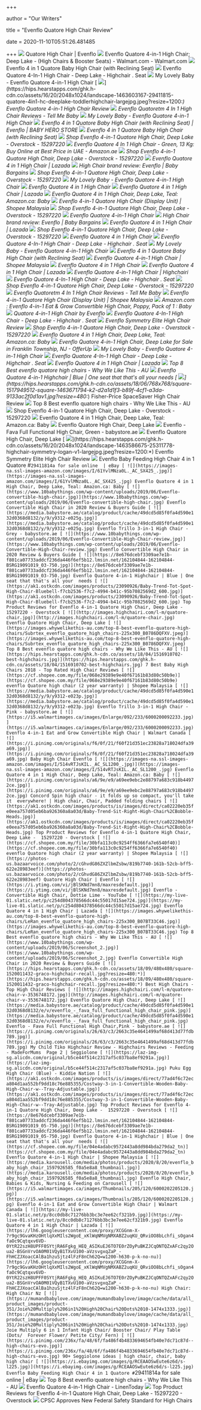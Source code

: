 +++
        
author = "Our Writers"
        
title = "Evenflo Quatore High Chair Review"
        
date = 2020-11-10T05:51:26.481485
        
+++
[ ![](https://www.evenflo.com/dw/image/v2/ABCF_PRD/on/demandware.static/-/Sites-evenflo-master/default/dwd1e618b9/29411815-1.png?sw=690&sh=455&sm=fit)](https://www.evenflo.com/dw/image/v2/ABCF_PRD/on/demandware.static/-/Sites-evenflo-master/default/dwd1e618b9/29411815-1.png?sw=690&sh=455&sm=fit) Quatore High Chair | Evenflo
[ ![](https://i5.walmartimages.com/asr/7760a38a-bd6b-42ee-afa3-8b6b3f919b7b_1.8ece47e218407b3edfe5ee0881f77a51.jpeg)](https://i5.walmartimages.com/asr/7760a38a-bd6b-42ee-afa3-8b6b3f919b7b_1.8ece47e218407b3edfe5ee0881f77a51.jpeg) Evenflo Quatore 4-in-1 High Chair; Deep Lake - (High Chairs & Booster  Seats) - Walmart.com - Walmart.com
[ ![](https://mumandbabylove.myunicart4u.co/image/mumandbabylove/image/data/all_product_images/product-2055/Evenflo%204%20in%201%20Quatore%20High%20Chair%203.jpg)](https://mumandbabylove.myunicart4u.co/image/mumandbabylove/image/data/all_product_images/product-2055/Evenflo%204%20in%201%20Quatore%20High%20Chair%203.jpg) Evenflo 4 in 1 Quatore Baby High Chair (with Reclining Seat)
[ ![](https://www.jumpingbabyjacks.com/webshaper/pcm/gallery/sm/2734a31eb051e7fe51d941a656e3232f1560421080-sm.jpeg)](https://www.jumpingbabyjacks.com/webshaper/pcm/gallery/sm/2734a31eb051e7fe51d941a656e3232f1560421080-sm.jpeg) Evenflo Quatore 4-In-1 High Chair - Deep Lake - Highchair . Seat
[ ![](https://www.mylovelybaby.com.my/image/mylovelybaby/image/data/all_product_images/product-2940/Evenflo%20Quatore%20High%20Chair%20-%20FB%20photo-01.jpg)](https://www.mylovelybaby.com.my/image/mylovelybaby/image/data/all_product_images/product-2940/Evenflo%20Quatore%20High%20Chair%20-%20FB%20photo-01.jpg) My Lovely Baby - Evenflo Quatore 4-in-1 High Chair
[ ![](https://hips.hearstapps.com/ghk.h-cdn.co/assets/16/20/2048x1024/landscape-1463603167-29411815-quatore-4in1-hc-deeplake-toddlerhighchair-largejpg.jpeg?resize=1200:*)](https://hips.hearstapps.com/ghk.h-cdn.co/assets/16/20/2048x1024/landscape-1463603167-29411815-quatore-4in1-hc-deeplake-toddlerhighchair-largejpg.jpeg?resize=1200:*) Evenflo Quatore 4-in-1 High Chair Review
[ ![](https://cdn2.tellmebaby.com.au/wp-content/uploads/2016/05/29411814AQuatore4in1Highchair-resized.jpg)](https://cdn2.tellmebaby.com.au/wp-content/uploads/2016/05/29411814AQuatore4in1Highchair-resized.jpg) Evenflo Quatoretm 4 In 1 High Chair Reviews - Tell Me Baby
[ ![](https://www.mylovelybaby.com.my/image/mylovelybaby/image/cache/data/all_product_images/product-2940/Evenflo%20Quatore%20High%20Chair%20-%20FB%20photo-03-960x960.jpg)](https://www.mylovelybaby.com.my/image/mylovelybaby/image/cache/data/all_product_images/product-2940/Evenflo%20Quatore%20High%20Chair%20-%20FB%20photo-03-960x960.jpg) My Lovely Baby - Evenflo Quatore 4-in-1 High Chair
[ ![](https://www.babyherostore.com/image/babyherostore/image/data/all_product_images/product-1107/9mDHlgtU1572854753.jpg)](https://www.babyherostore.com/image/babyherostore/image/data/all_product_images/product-1107/9mDHlgtU1572854753.jpg) Evenflo 4 in 1 Quatore Baby High Chair (with Reclining Seat) | Evenflo |  BABY HERO STORE
[ ![](https://mumandbabylove.myunicart4u.co/image/mumandbabylove/image/data/all_product_images/product-2055/Evenflo%204%20in%201%20Quatore%20High%20Chair%2021.jpg)](https://mumandbabylove.myunicart4u.co/image/mumandbabylove/image/data/all_product_images/product-2055/Evenflo%204%20in%201%20Quatore%20High%20Chair%2021.jpg) Evenflo 4 in 1 Quatore Baby High Chair (with Reclining Seat)
[ ![](https://ak1.ostkcdn.com/images/products/15297220/Evenflo-4-in-1-Quatore-High-Chair-Deep-Lake-51a8e44a-07bb-43e7-b36b-540e1b948ebb.jpg)](https://ak1.ostkcdn.com/images/products/15297220/Evenflo-4-in-1-Quatore-High-Chair-Deep-Lake-51a8e44a-07bb-43e7-b36b-540e1b948ebb.jpg) Shop Evenflo 4-in-1 Quatore High Chair, Deep Lake - Overstock - 15297220
[ ![](https://images-na.ssl-images-amazon.com/images/I/416WuvvBlfL._AC_SY400_.jpg)](https://images-na.ssl-images-amazon.com/images/I/416WuvvBlfL._AC_SY400_.jpg) Evenflo Quatore 4 In 1 High Chair - Green, 13 Kg: Buy Online at Best Price  in UAE - Amazon.ae
[ ![](https://ak1.ostkcdn.com/images/products/15297220/Evenflo-4-in-1-Quatore-High-Chair-Deep-Lake-f9ed611c-1e2f-422c-b5c5-c2116a521739.jpg)](https://ak1.ostkcdn.com/images/products/15297220/Evenflo-4-in-1-Quatore-High-Chair-Deep-Lake-f9ed611c-1e2f-422c-b5c5-c2116a521739.jpg) Shop Evenflo 4-in-1 Quatore High Chair, Deep Lake - Overstock - 15297220
[ ![](https://my-test-11.slatic.net/p/0abe95767c4b5b1d2de56a95f1c44c66.jpg)](https://my-test-11.slatic.net/p/0abe95767c4b5b1d2de56a95f1c44c66.jpg) Evenflo Quatore 4 in 1 High Chair | Lazada
[ ![](https://www.babybargains.com/wp-content/uploads/2010/02/Evenflo-Symmetry-high-chair-450x450.jpg)](https://www.babybargains.com/wp-content/uploads/2010/02/Evenflo-Symmetry-high-chair-450x450.jpg) High Chair brand review: Evenflo | Baby Bargains
[ ![](https://ak1.ostkcdn.com/images/products/15297220/Evenflo-4-in-1-Quatore-High-Chair-Deep-Lake-19fd91c2-c22f-438b-89f5-b1581f3e9781_600.jpg?impolicy=medium)](https://ak1.ostkcdn.com/images/products/15297220/Evenflo-4-in-1-Quatore-High-Chair-Deep-Lake-19fd91c2-c22f-438b-89f5-b1581f3e9781_600.jpg?impolicy=medium) Shop Evenflo 4-in-1 Quatore High Chair, Deep Lake - Overstock - 15297220
[ ![](https://www.mylovelybaby.com.my/image/mylovelybaby/image/cache/data/all_product_images/product-2940/Evenflo%20Quatore%20High%20Chair%20-%20FB%20photo-02-960x960.jpg)](https://www.mylovelybaby.com.my/image/mylovelybaby/image/cache/data/all_product_images/product-2940/Evenflo%20Quatore%20High%20Chair%20-%20FB%20photo-02-960x960.jpg) My Lovely Baby - Evenflo Quatore 4-in-1 High Chair
[ ![](https://www.olaolababy.com.my/image/olaolababy/image/cache/data/all_product_images/product-386/FbRIiipP1586267088-960x960.jpg)](https://www.olaolababy.com.my/image/olaolababy/image/cache/data/all_product_images/product-386/FbRIiipP1586267088-960x960.jpg) Evenflo Quatore 4 in 1 High Chair
[ ![](https://my-test-11.slatic.net/p/5a1d45c3ac742ab0c74f876dd7b8b32b.jpg_720x720q80.jpg_.webp)](https://my-test-11.slatic.net/p/5a1d45c3ac742ab0c74f876dd7b8b32b.jpg_720x720q80.jpg_.webp) Evenflo Quatore 4 in 1 High Chair | Lazada
[ ![](https://images-na.ssl-images-amazon.com/images/I/71zMVc%2B0pZL._AC_SX425_.jpg)](https://images-na.ssl-images-amazon.com/images/I/71zMVc%2B0pZL._AC_SX425_.jpg) Evenflo Quatore 4 in 1 High Chair, Deep Lake, Teal: Amazon.ca: Baby
[ ![](https://cf.shopee.com.my/file/991db04fe41d2d8c3585939814388a3c)](https://cf.shopee.com.my/file/991db04fe41d2d8c3585939814388a3c) Evenflo 4-in-1 Quatore High Chair (Display Unit) | Shopee Malaysia
[ ![](https://ak1.ostkcdn.com/images/products/15297220/Evenflo-4-in-1-Quatore-High-Chair-Deep-Lake-d87bd958-32b6-43c4-b84c-65b0c6e4d29d.jpg)](https://ak1.ostkcdn.com/images/products/15297220/Evenflo-4-in-1-Quatore-High-Chair-Deep-Lake-d87bd958-32b6-43c4-b84c-65b0c6e4d29d.jpg) Shop Evenflo 4-in-1 Quatore High Chair, Deep Lake - Overstock - 15297220
[ ![](https://www.rushk.com.au/media/catalog/product/cache/1/image/950x/040ec09b1e35df139433887a97daa66f/2/9/29411814aquatore4in1highchair_infantfeedingseat_.jpg)](https://www.rushk.com.au/media/catalog/product/cache/1/image/950x/040ec09b1e35df139433887a97daa66f/2/9/29411814aquatore4in1highchair_infantfeedingseat_.jpg) Evenflo Quatore 4-in-1 High Chair
[ ![](https://www.babybargains.com/wp-content/uploads/2010/02/Evenflo-Convertible-high-chair-450x450.jpg)](https://www.babybargains.com/wp-content/uploads/2010/02/Evenflo-Convertible-high-chair-450x450.jpg) High Chair brand review: Evenflo | Baby Bargains
[ ![](https://my-test-11.slatic.net/p/3fabb4b496cc58dffcac5ce504be9baa.jpg_720x720q80.jpg_.webp)](https://my-test-11.slatic.net/p/3fabb4b496cc58dffcac5ce504be9baa.jpg_720x720q80.jpg_.webp) Evenflo Quatore 4 in 1 High Chair | Lazada
[ ![](https://ak1.ostkcdn.com/images/products/15297220/Evenflo-4-in-1-Quatore-High-Chair-Deep-Lake-870f7191-a484-49c2-bb39-fa8687254075.jpg)](https://ak1.ostkcdn.com/images/products/15297220/Evenflo-4-in-1-Quatore-High-Chair-Deep-Lake-870f7191-a484-49c2-bb39-fa8687254075.jpg) Shop Evenflo 4-in-1 Quatore High Chair, Deep Lake - Overstock - 15297220
[ ![](https://www.olaolababy.com.my/image/olaolababy/image/cache/data/all_product_images/product-386/q9IqOWtT1586267087-960x960.jpg)](https://www.olaolababy.com.my/image/olaolababy/image/cache/data/all_product_images/product-386/q9IqOWtT1586267087-960x960.jpg) Evenflo Quatore 4 in 1 High Chair
[ ![](https://www.jumpingbabyjacks.com/webshaper/pcm/gallery/lg/9e3aacd73c920fe853cb25ca717ec9ba1560421069-lg.jpeg)](https://www.jumpingbabyjacks.com/webshaper/pcm/gallery/lg/9e3aacd73c920fe853cb25ca717ec9ba1560421069-lg.jpeg) Evenflo Quatore 4-In-1 High Chair - Deep Lake - Highchair . Seat
[ ![](https://www.mylovelybaby.com.my/image/mylovelybaby/image/data/all_product_images/product-2940/Evenflo%20Quatore%20High%20Chair%20-%20FB%20photo-09.jpg)](https://www.mylovelybaby.com.my/image/mylovelybaby/image/data/all_product_images/product-2940/Evenflo%20Quatore%20High%20Chair%20-%20FB%20photo-09.jpg) My Lovely Baby - Evenflo Quatore 4-in-1 High Chair
[ ![](https://mumandbabylove.com/image/mumandbabylove/image/data/all_product_images/product-2055/Evenflo%204%20in%201%20Quatore%20High%20Chair.jpg)](https://mumandbabylove.com/image/mumandbabylove/image/data/all_product_images/product-2055/Evenflo%204%20in%201%20Quatore%20High%20Chair.jpg) Evenflo 4 in 1 Quatore Baby High Chair (with Reclining Seat)
[ ![](https://cf.shopee.com.my/file/d1a5f31e01ecb6bcc2e3dc3605e6bac4)](https://cf.shopee.com.my/file/d1a5f31e01ecb6bcc2e3dc3605e6bac4) Evenflo Quatore 4-in-1 High Chair | Shopee Malaysia
[ ![](https://www.olaolababy.com.my/image/olaolababy/image/cache/data/all_product_images/product-386/ftVtZ9AZ1586267088-960x960.jpg)](https://www.olaolababy.com.my/image/olaolababy/image/cache/data/all_product_images/product-386/ftVtZ9AZ1586267088-960x960.jpg) Evenflo Quatore 4 in 1 High Chair
[ ![](https://my-test-11.slatic.net/p/9819c06537ac29a970e18e08b6126c72.jpg_720x720q80.jpg_.webp)](https://my-test-11.slatic.net/p/9819c06537ac29a970e18e08b6126c72.jpg_720x720q80.jpg_.webp) Evenflo Quatore 4 in 1 High Chair | Lazada
[ ![](http://images.highchairi.com/l-m/slim-spaces-highchair.jpg)](http://images.highchairi.com/l-m/slim-spaces-highchair.jpg) Evenflo Quatore 4-in-1 High Chair | Highchairi
[ ![](https://www.jumpingbabyjacks.com/webshaper/pcm/gallery/lg/3200b1d32063ef1138c9751b4978b9b71560421025-lg.png)](https://www.jumpingbabyjacks.com/webshaper/pcm/gallery/lg/3200b1d32063ef1138c9751b4978b9b71560421025-lg.png) Evenflo Quatore 4-In-1 High Chair - Deep Lake - Highchair . Seat
[ ![](https://ak1.ostkcdn.com/images/products/15297220/Evenflo-4-in-1-Quatore-High-Chair-Deep-Lake-b3aca0d6-adbf-482b-84e3-8f9164928cc1_600.jpg?impolicy=medium)](https://ak1.ostkcdn.com/images/products/15297220/Evenflo-4-in-1-Quatore-High-Chair-Deep-Lake-b3aca0d6-adbf-482b-84e3-8f9164928cc1_600.jpg?impolicy=medium) Shop Evenflo 4-in-1 Quatore High Chair, Deep Lake - Overstock - 15297220
[ ![](https://cdn2.tellmebaby.com.au/wp-content/uploads/2016/05/29411814AQuatore4in1HighchairBigKidBoosterSeat-resized-500x500.jpg)](https://cdn2.tellmebaby.com.au/wp-content/uploads/2016/05/29411814AQuatore4in1HighchairBigKidBoosterSeat-resized-500x500.jpg) Evenflo Quatoretm 4 In 1 High Chair Reviews - Tell Me Baby
[ ![](https://cf.shopee.com.my/file/94d269913d9630a05d8a3ad502497966)](https://cf.shopee.com.my/file/94d269913d9630a05d8a3ad502497966) Evenflo 4-in-1 Quatore High Chair (Display Unit) | Shopee Malaysia
[ ![](https://images-na.ssl-images-amazon.com/images/I/61WtPWQaGyL._SL1500_.jpg)](https://images-na.ssl-images-amazon.com/images/I/61WtPWQaGyL._SL1500_.jpg) Amazon.com : Evenflo 4-in-1 Eat & Grow Convertible High Chair, Poppy, Pack  of 1 : Baby
[ ![](https://www.elanlinen.com.au/media/catalog/product/cache/1/image/950x/040ec09b1e35df139433887a97daa66f/2/9/29411814aquatore4in1highchair_mysizeyouthseat_.jpg)](https://www.elanlinen.com.au/media/catalog/product/cache/1/image/950x/040ec09b1e35df139433887a97daa66f/2/9/29411814aquatore4in1highchair_mysizeyouthseat_.jpg) Quatore 4-in-1 High Chair by Evenflo
[ ![](https://www.jumpingbabyjacks.com/webshaper/pcm/gallery/sm/be650f2bfecce060821c01a364eb3e3b1560421013-sm.jpg)](https://www.jumpingbabyjacks.com/webshaper/pcm/gallery/sm/be650f2bfecce060821c01a364eb3e3b1560421013-sm.jpg) Evenflo Quatore 4-In-1 High Chair - Deep Lake - Highchair . Seat
[ ![](https://hips.hearstapps.com/ghk.h-cdn.co/assets/16/20/1463586675-25311778-highchair-symmetry-logan-v1-largejpg.jpeg)](https://hips.hearstapps.com/ghk.h-cdn.co/assets/16/20/1463586675-25311778-highchair-symmetry-logan-v1-largejpg.jpeg) Evenflo Symmetry Elite High Chair Review
[ ![](https://ak1.ostkcdn.com/images/products/15297220/Evenflo-4-in-1-Quatore-High-Chair-Deep-Lake-e1e59ee6-b747-411d-8473-c9267916a2e8.jpg)](https://ak1.ostkcdn.com/images/products/15297220/Evenflo-4-in-1-Quatore-High-Chair-Deep-Lake-e1e59ee6-b747-411d-8473-c9267916a2e8.jpg) Shop Evenflo 4-in-1 Quatore High Chair, Deep Lake - Overstock - 15297220
[ ![](https://images-na.ssl-images-amazon.com/images/I/61jg4wP8yOL._AC_SL1200_.jpg)](https://images-na.ssl-images-amazon.com/images/I/61jg4wP8yOL._AC_SL1200_.jpg) Evenflo Quatore 4 in 1 High Chair, Deep Lake, Teal: Amazon.ca: Baby
[ ![](https://photos.offerup.com/Hg-lw1vCV7QUN_rEN6PgivNvAAM=/600x800/cb0b/cb0ba07d77e54c9c9db568cbd38b6be6.jpg)](https://photos.offerup.com/Hg-lw1vCV7QUN_rEN6PgivNvAAM=/600x800/cb0b/cb0ba07d77e54c9c9db568cbd38b6be6.jpg) Evenflo Quatore 4-in-1 High Chair, Deep Lake for Sale in Franklin Township,  NJ - OfferUp
[ ![](https://www.mylovelybaby.com.my/image/mylovelybaby/image/cache/data/all_product_images/product-2940/Evenflo%20Quatore%20High%20Chair%20-%20FB%20photo-08-960x960.jpg)](https://www.mylovelybaby.com.my/image/mylovelybaby/image/cache/data/all_product_images/product-2940/Evenflo%20Quatore%20High%20Chair%20-%20FB%20photo-08-960x960.jpg) My Lovely Baby - Evenflo Quatore 4-in-1 High Chair
[ ![](https://i.ytimg.com/vi/h-LknhwEy94/hqdefault.jpg)](https://i.ytimg.com/vi/h-LknhwEy94/hqdefault.jpg) Evenflo Quatore 4-In-1 High Chair - Deep Lake - Highchair . Seat
[ ![](https://my-test-11.slatic.net/p/00a481fa4d6268ae11a0d8b02d141f5f.jpg_720x720q80.jpg_.webp)](https://my-test-11.slatic.net/p/00a481fa4d6268ae11a0d8b02d141f5f.jpg_720x720q80.jpg_.webp) Evenflo Quatore 4 in 1 High Chair | Lazada
[ ![](https://images.whywelikethis-au.com/wp-content/uploads/2020/04/02205313/top-8-best-evenflo-quatore-high-chairs.jpg)](https://images.whywelikethis-au.com/wp-content/uploads/2020/04/02205313/top-8-best-evenflo-quatore-high-chairs.jpg) Top 8 Best evenflo quatore high chairs - Why We Like This - AU
[ ![](https://8e676dcebf3309ae7e1b-f801ca07733addcf236da446f6ef5b12.lmsin.net/162104844-162104844-BSRG19091019_02-750.jpg)](https://8e676dcebf3309ae7e1b-f801ca07733addcf236da446f6ef5b12.lmsin.net/162104844-162104844-BSRG19091019_02-750.jpg) Evenflo Quatore 4-in-1 Highchair | Blue | One seat that that's all your  needs
[ ![](https://hips.hearstapps.com/ghk.h-cdn.co/assets/18/06/768x768/square-1517949512-square-1463671794-k2-d2a1d1f3-b89f-4cf1-a3da-9133ac2f0d1av1.jpg?resize=480:*)](https://hips.hearstapps.com/ghk.h-cdn.co/assets/18/06/768x768/square-1517949512-square-1463671794-k2-d2a1d1f3-b89f-4cf1-a3da-9133ac2f0d1av1.jpg?resize=480:*) Fisher-Price SpaceSaver High Chair Review
[ ![](https://images.whywelikethis-au.com/top-8-best-evenflo-quatore-high-chairs/Italbaby_evenflo_quatore_high_chairs-1-225x300_B00IS4CQLQ.jpg)](https://images.whywelikethis-au.com/top-8-best-evenflo-quatore-high-chairs/Italbaby_evenflo_quatore_high_chairs-1-225x300_B00IS4CQLQ.jpg) Top 8 Best evenflo quatore high chairs - Why We Like This - AU
[ ![](https://ak1.ostkcdn.com/images/products/15297220/Evenflo-4-in-1-Quatore-High-Chair-Deep-Lake-73312903-4a5b-4025-9702-ca33eef3241b.jpg)](https://ak1.ostkcdn.com/images/products/15297220/Evenflo-4-in-1-Quatore-High-Chair-Deep-Lake-73312903-4a5b-4025-9702-ca33eef3241b.jpg) Shop Evenflo 4-in-1 Quatore High Chair, Deep Lake - Overstock - 15297220
[ ![](https://m.media-amazon.com/images/I/31Gi5M2n0TL._AA130_.jpg)](https://m.media-amazon.com/images/I/31Gi5M2n0TL._AA130_.jpg) Evenflo Quatore 4 in 1 High Chair, Deep Lake, Teal: Amazon.ca: Baby
[ ![](http://images.highchairi.com/l-m/quatore-chair-v-2214609536.jpg)](http://images.highchairi.com/l-m/quatore-chair-v-2214609536.jpg) Evenflo Quatore High Chair, Deep Lake
[ ![](https://media.babystore.ae/catalog/product/cache/49dcd5d85f0fa4d590e132d0368d8132/e/v/evenflo_-_fava_full_function_high_chair_-_green_.jpg)](https://media.babystore.ae/catalog/product/cache/49dcd5d85f0fa4d590e132d0368d8132/e/v/evenflo_-_fava_full_function_high_chair_-_green_.jpg) Evenflo - Fava Full Functional High Chair, Green - babystore.ae
[ ![](http://images.highchairi.com/l-m/quatore-chair-v-3103399194.jpg)](http://images.highchairi.com/l-m/quatore-chair-v-3103399194.jpg) Evenflo Quatore High Chair, Deep Lake
[ ![](https://hips.hearstapps.com/ghk.h-cdn.co/assets/16/20/2048x1024/landscape-1463586675-25311778-highchair-symmetry-logan-v1-largejpg.jpeg?resize=1200:*)](https://hips.hearstapps.com/ghk.h-cdn.co/assets/16/20/2048x1024/landscape-1463586675-25311778-highchair-symmetry-logan-v1-largejpg.jpeg?resize=1200:*) Evenflo Symmetry Elite High Chair Review
[ ![](https://i.ebayimg.com/images/g/9JcAAOSweKReum5x/s-l225.jpg)](https://i.ebayimg.com/images/g/9JcAAOSweKReum5x/s-l225.jpg) Evenflo Baby Feeding High Chair 4 in 1 Quatore #`29411814a for sale online  | eBay
[ ![](https://images-na.ssl-images-amazon.com/images/I/61YvlMNza0L._AC_SX425_.jpg)](https://images-na.ssl-images-amazon.com/images/I/61YvlMNza0L._AC_SX425_.jpg) Evenflo Quatore 4 in 1 High Chair, Deep Lake, Teal: Amazon.ca: Baby
[ ![](https://www.10babythings.com/wp-content/uploads/2019/06/Evenflo-convertible-high-chair.jpg)](https://www.10babythings.com/wp-content/uploads/2019/06/Evenflo-convertible-high-chair.jpg) Evenflo Convertible High Chair in 2020 Review & Buyers Guide
[ ![](https://media.babystore.ae/catalog/product/cache/49dcd5d85f0fa4d590e132d0368d8132/y/9/y9312-e025g.jpg)](https://media.babystore.ae/catalog/product/cache/49dcd5d85f0fa4d590e132d0368d8132/y/9/y9312-e025g.jpg) Evenflo Trillo 3-in-1 High Chair - Grey - babystore.ae
[ ![](https://www.10babythings.com/wp-content/uploads/2019/06/Evenflo-Convertible-High-Chair-review.jpg)](https://www.10babythings.com/wp-content/uploads/2019/06/Evenflo-Convertible-High-Chair-review.jpg) Evenflo Convertible High Chair in 2020 Review & Buyers Guide
[ ![](https://8e676dcebf3309ae7e1b-f801ca07733addcf236da446f6ef5b12.lmsin.net/162104844-162104844-BSRG19091019_03-750.jpg)](https://8e676dcebf3309ae7e1b-f801ca07733addcf236da446f6ef5b12.lmsin.net/162104844-162104844-BSRG19091019_03-750.jpg) Evenflo Quatore 4-in-1 Highchair | Blue | One seat that that's all your  needs
[ ![](https://ak1.ostkcdn.com/images/products/23090926/Baby-Trend-Tot-Spot-High-Chair-Bluebell-f7cb2536-f7c2-4994-b41c-95b7082569d2_600.jpg)](https://ak1.ostkcdn.com/images/products/23090926/Baby-Trend-Tot-Spot-High-Chair-Bluebell-f7cb2536-f7c2-4994-b41c-95b7082569d2_600.jpg) Top Product Reviews for Evenflo 4-in-1 Quatore High Chair, Deep Lake -  15297220 - Overstock
[ ![](http://images.highchairi.com/l-m/quatore-chair.jpg)](http://images.highchairi.com/l-m/quatore-chair.jpg) Evenflo Quatore High Chair, Deep Lake
[ ![](https://images.whywelikethis-au.com/top-8-best-evenflo-quatore-high-chairs/Subrtex_evenflo_quatore_high_chairs-225x300_B0786DQFXV.jpeg)](https://images.whywelikethis-au.com/top-8-best-evenflo-quatore-high-chairs/Subrtex_evenflo_quatore_high_chairs-225x300_B0786DQFXV.jpeg) Top 8 Best evenflo quatore high chairs - Why We Like This - AU
[ ![](https://hips.hearstapps.com/ghk.h-cdn.co/assets/18/04/1516910702-best-highchairs.jpg)](https://hips.hearstapps.com/ghk.h-cdn.co/assets/18/04/1516910702-best-highchairs.jpg) 7 Best Baby High Chairs 2018 - Top Rated High Chair Reviews
[ ![](https://cf.shopee.com.my/file/068e29389e9e40f67161b83d80c50b9e)](https://cf.shopee.com.my/file/068e29389e9e40f67161b83d80c50b9e) evenflo Quatore high chair (2 year warranty) | Shopee Malaysia
[ ![](https://media.babystore.ae/catalog/product/cache/49dcd5d85f0fa4d590e132d0368d8132/y/9/y9312-e023p.jpg)](https://media.babystore.ae/catalog/product/cache/49dcd5d85f0fa4d590e132d0368d8132/y/9/y9312-e023p.jpg) Evenflo Trillo 3-in-1 High Chair - Pink - babystore.ae
[ ![](https://i5.walmartimages.ca/images/Enlarge/092/233/6000200092233.jpg)](https://i5.walmartimages.ca/images/Enlarge/092/233/6000200092233.jpg) Evenflo 4-in-1 Eat and Grow Convertible High Chair | Walmart Canada
[ ![](https://i.pinimg.com/originals/f6/0f/21/f60f21d351ec23828a718024dfa39a69.jpg)](https://i.pinimg.com/originals/f6/0f/21/f60f21d351ec23828a718024dfa39a69.jpg) Baby High Chair Evenflo
[ ![](https://images-na.ssl-images-amazon.com/images/I/514vRTJsKIL._AC_SL1200_.jpg)](https://images-na.ssl-images-amazon.com/images/I/514vRTJsKIL._AC_SL1200_.jpg) Evenflo Quatore 4 in 1 High Chair, Deep Lake, Teal: Amazon.ca: Baby
[ ![](https://i.pinimg.com/originals/a6/9e/e9/a69ee9ebc2e88797a683c918b44972ce.jpg)](https://i.pinimg.com/originals/a6/9e/e9/a69ee9ebc2e88797a683c918b44972ce.jpg) Concord Spin high chair - it folds up so compact, you'll take it  everywhere! | High chair, Chair, Padded folding chairs
[ ![](https://ak1.ostkcdn.com/images/products/is/images/direct/ca02220eb35fe0eea757d05eb6ba926360a8a03d/Baby-Trend-Sit-Right-High-Chair%2CBobble-Heads.jpg)](https://ak1.ostkcdn.com/images/products/is/images/direct/ca02220eb35fe0eea757d05eb6ba926360a8a03d/Baby-Trend-Sit-Right-High-Chair%2CBobble-Heads.jpg) Top Product Reviews for Evenflo 4-in-1 Quatore High Chair, Deep Lake -  15297220 - Overstock
[ ![](https://cf.shopee.com.my/file/30bfa113c0c9254ff6366fa7e6540f40)](https://cf.shopee.com.my/file/30bfa113c0c9254ff6366fa7e6540f40) evenflo Quatore high chair (2 year warranty) | Shopee Malaysia
[ ![](https://photos-us.bazaarvoice.com/photo/2/cGhvdG86ZXZlbmZsbw/819b7740-161b-52cb-bff5-622e28983eef)](https://photos-us.bazaarvoice.com/photo/2/cGhvdG86ZXZlbmZsbw/819b7740-161b-52cb-bff5-622e28983eef) Quatore High Chair | Evenflo
[ ![](https://i.ytimg.com/vi/jBlSKNd7mn8/maxresdefault.jpg)](https://i.ytimg.com/vi/jBlSKNd7mn8/maxresdefault.jpg) Evenflo - Convertible High Chair, Dottie Lime - YouTube
[ ![](https://my-live-01.slatic.net/p/c254d804378566dc44c55017d15ae724.jpg)](https://my-live-01.slatic.net/p/c254d804378566dc44c55017d15ae724.jpg) Evenflo Quatore 4 in 1 High Chair | Lazada
[ ![](https://images.whywelikethis-au.com/top-8-best-evenflo-quatore-high-chairs/LeRan_evenflo_quatore_high_chairs-225x300_B07BT33C46.jpg)](https://images.whywelikethis-au.com/top-8-best-evenflo-quatore-high-chairs/LeRan_evenflo_quatore_high_chairs-225x300_B07BT33C46.jpg) Top 8 Best evenflo quatore high chairs - Why We Like This - AU
[ ![](https://www.10babythings.com/wp-content/uploads/2019/06/Screenshot_2.jpg)](https://www.10babythings.com/wp-content/uploads/2019/06/Screenshot_2.jpg) Evenflo Convertible High Chair in 2020 Review & Buyers Guide
[ ![](https://hips.hearstapps.com/ghk.h-cdn.co/assets/18/09/480x480/square-1520011432-graco-highchair-recall.jpg?resize=480:*)](https://hips.hearstapps.com/ghk.h-cdn.co/assets/18/09/480x480/square-1520011432-graco-highchair-recall.jpg?resize=480:*) Best High Chairs - Top High Chair Reviews
[ ![](http://images.highchairi.com/l-m/quatore-chair-v-3536748172.jpg)](http://images.highchairi.com/l-m/quatore-chair-v-3536748172.jpg) Evenflo Quatore High Chair, Deep Lake
[ ![](https://media.babystore.ae/catalog/product/cache/49dcd5d85f0fa4d590e132d0368d8132/e/v/evenflo_-_fava_full_functional_high_chair_pink.jpg)](https://media.babystore.ae/catalog/product/cache/49dcd5d85f0fa4d590e132d0368d8132/e/v/evenflo_-_fava_full_functional_high_chair_pink.jpg) Evenflo - Fava Full Functional High Chair,Pink - babystore.ae
[ ![](https://i.pinimg.com/originals/26/63/c3/2663c35e4641499af68d413d77fdb789.jpg)](https://i.pinimg.com/originals/26/63/c3/2663c35e4641499af68d413d77fdb789.jpg) My Child Tiko Highchair Review - Highchairs Reviews - Feeding - MadeForMums  Page 2 | Seggiolone
[ ![](https://laz-img-sg.alicdn.com/original/b5ce44f514c2317af5c037ba8ef9291a.jpg)](https://laz-img-sg.alicdn.com/original/b5ce44f514c2317af5c037ba8ef9291a.jpg) Puku Egg High Chair (Blue) - Kiddie Nation
[ ![](https://ak1.ostkcdn.com/images/products/is/images/direct/77ad4f6c72eca804d1aa552bf9dd18c76e885355/Costway-3-in-1-Convertible-Wooden-Baby-High-Chair-w--Tray-Adjustable.jpg)](https://ak1.ostkcdn.com/images/products/is/images/direct/77ad4f6c72eca804d1aa552bf9dd18c76e885355/Costway-3-in-1-Convertible-Wooden-Baby-High-Chair-w--Tray-Adjustable.jpg) Top Product Reviews for Evenflo 4-in-1 Quatore High Chair, Deep Lake -  15297220 - Overstock
[ ![](https://8e676dcebf3309ae7e1b-f801ca07733addcf236da446f6ef5b12.lmsin.net/162104844-162104844-BSRG19091019_05-750.jpg)](https://8e676dcebf3309ae7e1b-f801ca07733addcf236da446f6ef5b12.lmsin.net/162104844-162104844-BSRG19091019_05-750.jpg) Evenflo Quatore 4-in-1 Highchair | Blue | One seat that that's all your  needs
[ ![](https://cf.shopee.com.my/file/04e4adabc9572443a8dd984bda279da2_tn)](https://cf.shopee.com.my/file/04e4adabc9572443a8dd984bda279da2_tn) Evenflo Quatore 4-in-1 High Chair | Shopee Malaysia
[ ![](https://media.karousell.com/media/photos/products/2020/8/20/evenflo_baby_high_chair_1597926585_f0a5e8a8_thumbnail.jpg)](https://media.karousell.com/media/photos/products/2020/8/20/evenflo_baby_high_chair_1597926585_f0a5e8a8_thumbnail.jpg) Evenflo High Chair, Babies & Kids, Nursing & Feeding on Carousell
[ ![](https://i5.walmartimages.ca/images/Thumbnails/205/120/6000202205120.jpg)](https://i5.walmartimages.ca/images/Thumbnails/205/120/6000202205120.jpg) Evenflo 4-in-1 Eat and Grow Convertible High Chair | Walmart Canada
[ ![](https://my-live-01.slatic.net/p/8cc0db8c71276bb3bc3e7ee62cf321b9.jpg)](https://my-live-01.slatic.net/p/8cc0db8c71276bb3bc3e7ee62cf321b9.jpg) Evenflo Quatore 4 in 1 High Chair | Lazada
[ ![](https://lh6.googleusercontent.com/proxy/XCGGnm-X-7r9gc9GvaKHzOHtlqXxMIls2WgoE_xKlWqNMVgNMXABZ2uqKU_QRviOO8bLchfi_sOgan4faOc9Cqtqxv6VD-0YtR22szH8UPFF0SYtjRA6Fgkg_HEQ_ASIKuEJ6TO7E0rZOyPuBKZJCqONTQZxAFc2qy2Oua2-BSGnVrvOA0M01VQyB1TXvU100-aVzsvgxqZaP_-FhHCZJXoacCAlBa1hzuSjtz4lFzF8nCh62Q=w1200-h630-p-k-no-nu)](https://lh6.googleusercontent.com/proxy/XCGGnm-X-7r9gc9GvaKHzOHtlqXxMIls2WgoE_xKlWqNMVgNMXABZ2uqKU_QRviOO8bLchfi_sOgan4faOc9Cqtqxv6VD-0YtR22szH8UPFF0SYtjRA6Fgkg_HEQ_ASIKuEJ6TO7E0rZOyPuBKZJCqONTQZxAFc2qy2Oua2-BSGnVrvOA0M01VQyB1TXvU100-aVzsvgxqZaP_-FhHCZJXoacCAlBa1hzuSjtz4lFzF8nCh62Q=w1200-h630-p-k-no-nu) High Chair: High Chair Nz
[ ![](https://mumandbabylove.com/image/mumandbabylove/image/cache/data/all_product_images/product-351/Joie%20Multiply%206in1%20High%20Chair%20Dots%2010-1474x1333.jpg)](https://mumandbabylove.com/image/mumandbabylove/image/cache/data/all_product_images/product-351/Joie%20Multiply%206in1%20High%20Chair%20Dots%2010-1474x1333.jpg) Joie Multiply 6 in 1 Infant High Chair/ Booster Chair/ Play Table (Dots/  Forever Flower/ Petite City/ Fern)
[ ![](https://i.pinimg.com/236x/fa/48/6f/fa486f4b4833694654fb40e7dc71c87d--high-chairs-evo.jpg)](https://i.pinimg.com/236x/fa/48/6f/fa486f4b4833694654fb40e7dc71c87d--high-chairs-evo.jpg) 90+ Seggiolone ideas | high chair, chair, baby high chair
[ ![](https://i.ebayimg.com/images/g/RCEAAOSwEute6z6d/s-l225.jpg)](https://i.ebayimg.com/images/g/RCEAAOSwEute6z6d/s-l225.jpg) Evenflo Baby Feeding High Chair 4 in 1 Quatore #`29411814a for sale online  | eBay
[ ![](https://images.whywelikethis-au.com/top-8-best-evenflo-quatore-high-chairs/Dolity_evenflo_quatore_high_chairs-225x300_B07GJX4TJJ.jpg)](https://images.whywelikethis-au.com/top-8-best-evenflo-quatore-high-chairs/Dolity_evenflo_quatore_high_chairs-225x300_B07GJX4TJJ.jpg) Top 8 Best evenflo quatore high chairs - Why We Like This - AU
[ ![](https://i1.wp.com/linentoday.uk/wp-content/uploads/2019/05/Childcare-Coda-HighChair-Citrino1.jpg?resize=247%2C296&ssl=1)](https://i1.wp.com/linentoday.uk/wp-content/uploads/2019/05/Childcare-Coda-HighChair-Citrino1.jpg?resize=247%2C296&ssl=1) Evenflo Quatore 4-in-1 High Chair - LinenToday
[ ![](https://ak1.ostkcdn.com/images/products/19661097/Cosco-Simple-Fold-High-Chair-in-Geo-Floral-f1baa6f5-5de5-4e21-a9ff-66cc2364115b_600.jpg)](https://ak1.ostkcdn.com/images/products/19661097/Cosco-Simple-Fold-High-Chair-in-Geo-Floral-f1baa6f5-5de5-4e21-a9ff-66cc2364115b_600.jpg) Top Product Reviews for Evenflo 4-in-1 Quatore High Chair, Deep Lake -  15297220 - Overstock
[ ![](https://hips.hearstapps.com/hmg-prod.s3.amazonaws.com/images/highchair-1529591348.jpg)](https://hips.hearstapps.com/hmg-prod.s3.amazonaws.com/images/highchair-1529591348.jpg) CPSC Approves New Federal Safety Standard for High Chairs

